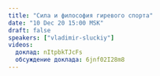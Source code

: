 ```yaml
---
title: "Сила и философия гиревого спорта"
date: "10 Dec 20 15:00 MSK"
draft: false
speakers: ["vladimir-sluckiy"] 
videos:
  доклад: nItpbkTJcFs
  обсуждение доклада: 6jnf02I28m8
---
```

